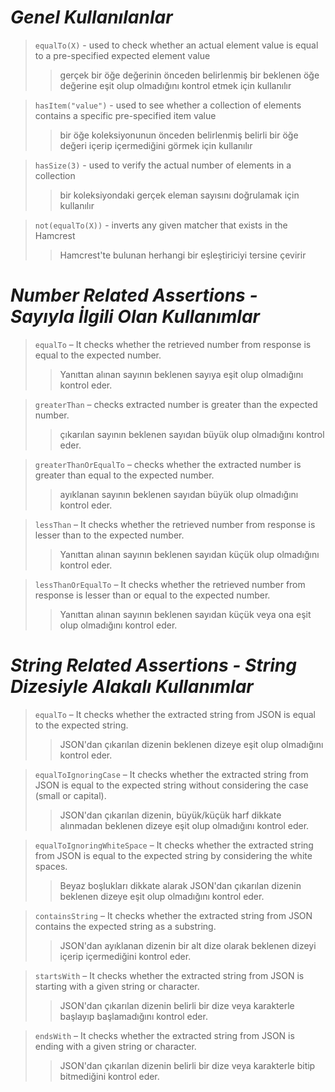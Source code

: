 *Genel Kullanılanlar*
=====================

>`equalTo(X)` - used to check whether an actual element value is equal to a pre-specified expected element value
>>gerçek bir öğe değerinin önceden belirlenmiş bir beklenen öğe değerine eşit olup olmadığını kontrol etmek için kullanılır

>`hasItem("value")` - used to see whether a collection of elements contains a specific pre-specified item value
>> bir öğe koleksiyonunun önceden belirlenmiş belirli bir öğe değeri içerip içermediğini görmek için kullanılır

>`hasSize(3)` - used to verify the actual number of elements in a collection
>>bir koleksiyondaki gerçek eleman sayısını doğrulamak için kullanılır

>`not(equalTo(X))` - inverts any given matcher that exists in the Hamcrest
>>Hamcrest'te bulunan herhangi bir eşleştiriciyi tersine çevirir


*Number Related Assertions - Sayıyla İlgili Olan Kullanımlar*
=============================================================

>`equalTo` – It checks whether the retrieved number from response is equal to the expected number.
>>Yanıttan alınan sayının beklenen sayıya eşit olup olmadığını kontrol eder.

>`greaterThan` – checks extracted number is greater than the expected number.
>>çıkarılan sayının beklenen sayıdan büyük olup olmadığını kontrol eder.

>`greaterThanOrEqualTo` – checks whether the extracted number is greater than equal to the expected number.
>>ayıklanan sayının beklenen sayıdan büyük olup olmadığını kontrol eder.

>`lessThan` – It checks whether the retrieved number from response is lesser than to the expected number.
>>Yanıttan alınan sayının beklenen sayıdan küçük olup olmadığını kontrol eder.

>`lessThanOrEqualTo` – It checks whether the retrieved number from response is lesser than or equal to the expected number.
>>Yanıttan alınan sayının beklenen sayıdan küçük veya ona eşit olup olmadığını kontrol eder.


*String Related Assertions - String Dizesiyle Alakalı Kullanımlar*
==================================================================
>`equalTo` – It checks whether the extracted string from JSON is equal to the expected string.
>>JSON'dan çıkarılan dizenin beklenen dizeye eşit olup olmadığını kontrol eder.

>`equalToIgnoringCase` – It checks whether the extracted string from JSON is equal to the expected string without considering the case (small or capital).
>>JSON'dan çıkarılan dizenin, büyük/küçük harf dikkate alınmadan beklenen dizeye eşit olup olmadığını kontrol eder.

>`equalToIgnoringWhiteSpace` – It checks whether the extracted string from JSON is equal to the expected string by considering the white spaces.
>>Beyaz boşlukları dikkate alarak JSON'dan çıkarılan dizenin beklenen dizeye eşit olup olmadığını kontrol eder.

>`containsString` – It checks whether the extracted string from JSON contains the expected string as a substring.
>>JSON'dan ayıklanan dizenin bir alt dize olarak beklenen dizeyi içerip içermediğini kontrol eder.

>`startsWith` – It checks whether the extracted string from JSON is starting with a given string or character.
>>JSON'dan çıkarılan dizenin belirli bir dize veya karakterle başlayıp başlamadığını kontrol eder.

>`endsWith` – It checks whether the extracted string from JSON is ending with a given string or character.
>>JSON'dan çıkarılan dizenin belirli bir dize veya karakterle bitip bitmediğini kontrol eder.


